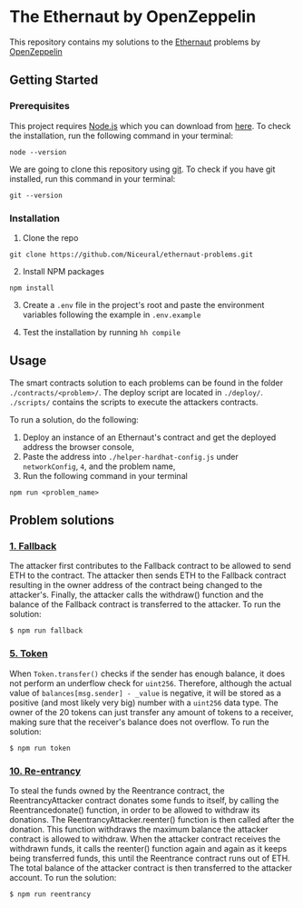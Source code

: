 # The Ethernaut by OpenZeppelin

This repository contains my solutions to the [Ethernaut](https://ethernaut.openzeppelin.com/) problems by [OpenZeppelin](https://www.openzeppelin.com/)

## Getting Started

### Prerequisites

This project requires [Node.js](https://nodejs.org/en/) which you can download from [here](https://nodejs.org/en/download/). To check the installation, run the following command in your terminal:

```
node --version
```

We are going to clone this repository using [git](https://git-scm.com/). To check if you have git installed, run this command in your terminal:

```
git --version
```

### Installation

1. Clone the repo

```
git clone https://github.com/Niceural/ethernaut-problems.git
```

2. Install NPM packages

```
npm install
```

3. Create a `.env` file in the project's root and paste the environment variables following the example in `.env.example`

4. Test the installation by running `hh compile`

## Usage

The smart contracts solution to each problems can be found in the folder `./contracts/<problem>/`. The deploy script are located in `./deploy/`. `./scripts/` contains the scripts to execute the attackers contracts.

To run a solution, do the following:

1. Deploy an instance of an Ethernaut's contract and get the deployed address the browser console,
2. Paste the address into `./helper-hardhat-config.js` under `networkConfig`, `4`, and the problem name,
3. Run the following command in your terminal

```
npm run <problem_name>
```

## Problem solutions

### [1. Fallback](https://ethernaut.openzeppelin.com/level/0x9CB391dbcD447E645D6Cb55dE6ca23164130D008)

The attacker first contributes to the Fallback contract to be allowed to send ETH to the contract. The attacker then sends ETH to the Fallback contract resulting in the owner address of the contract being changed to the attacker's. Finally, the attacker calls the withdraw() function and the balance of the Fallback contract is transferred to the attacker. To run the solution:

```
$ npm run fallback
```

### [5. Token](https://ethernaut.openzeppelin.com/level/0x63bE8347A617476CA461649897238A31835a32CE)

When `Token.transfer()` checks if the sender has enough balance, it does not perform an underflow check for `uint256`. Therefore, although the actual value of `balances[msg.sender] - _value` is negative, it will be stored as a positive (and most likely very big) number with a `uint256` data type. The owner of the 20 tokens can just transfer any amount of tokens to a receiver, making sure that the receiver's balance does not overflow.
To run the solution:

```
$ npm run token
```

### [10. Re-entrancy](https://ethernaut.openzeppelin.com/level/0xe6BA07257a9321e755184FB2F995e0600E78c16D)

To steal the funds owned by the Reentrance contract, the ReentrancyAttacker contract donates some funds to itself, by calling the Reentrancedonate() function, in order to be allowed to withdraw its donations.
The ReentrancyAttacker.reenter() function is then called after the donation. This function withdraws the maximum balance the attacker contract is allowed to withdraw.
When the attacker contract receives the withdrawn funds, it calls the reenter() function again and again as it keeps being transferred funds, this until the Reentrance contract runs out of ETH.
The total balance of the attacker contract is then transferred to the attacker account.
To run the solution:

```
$ npm run reentrancy
```
